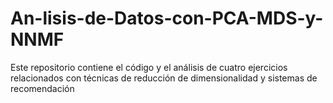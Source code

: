 # An-lisis-de-Datos-con-PCA-MDS-y-NNMF
Este repositorio contiene el código y el análisis de cuatro ejercicios relacionados con técnicas de reducción de dimensionalidad y sistemas de recomendación
